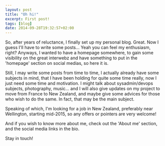 ```yaml
---
layout: post
title: "Oh hi!"
excerpt: First post!
tags: [blog]
date: 2014-09-28T19:32:57+02:00
---
```


So, after years of reluctance, I finally set up my personal blog. Great. Now I
guess I'll have to write some posts... Yeah you can feel my enthusiasm, right?
Anyways, I wanted to have a homepage somewhere, to gain some visibility on the
great interwebz and have something to put in the 'homepage' section on social
medias, so here it is.

Still, I may write some posts from time to time, I actually already have some
subjects in mind, that I have been holding for quite some time really, now I
just need some time and motivation. I might talk about sysadmin/devops
subjects, photography, music... and I will also give updates on my project to
move from France to New Zealand, and maybe give some advices for those who wish
to do the same. In fact, that may be the main subject.

Speaking of which, I'm looking for a job in New Zealand, preferably near
Wellington, starting mid-2015, so any offers or pointers are very welcome!

And if you wish to know more about me, check out the 'About me' section, and
the social media links in the bio.

Stay in touch!
